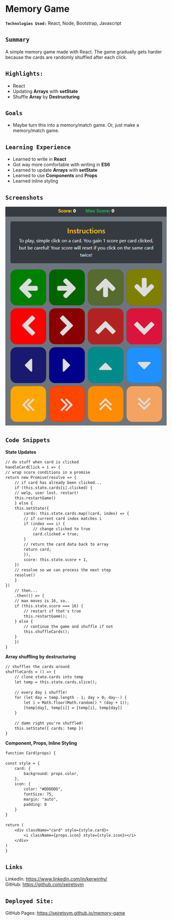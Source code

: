 # Memory Game

**`Technologies Used:`** React, Node, Bootstrap, Javascript

## `Summary`

A simple memory game made with React. The game gradually gets harder because the cards are randomly shuffled after each click.

## `Highlights:`

- React
- Updating **Arrays** with **setState**
- Shuffle **Array** by **Destructuring**

## `Goals`

- Maybe turn this into a memory/match game. Or, just make a memory/match game.

## `Learning Experience`

- Learned to write in **React**
- Got way more comfortable with writing in **ES6**
- Learned to update **Arrays** with **setState**
- Learned to use **Components** and **Props**
- Learned inline styling

## `Screenshots`

![Memory Game](readme.PNG)

## `Code Snippets`

**State Updates**

```
// do stuff when card is clicked
handleCardClick = i => {
// wrap score conditions in a promise
return new Promise(resolve => {
    // if card has already been clicked...
    if (this.state.cards[i].clicked) {
    // welp, user lost. restart!
    this.restartGame()
    } else {
    this.setState({
        cards: this.state.cards.map((card, index) => {
        // if current card index matches i
        if (index === i) {
            // change clicked to true
            card.clicked = true;
        }
        // return the card data back to array
        return card;
        }),
        score: this.state.score + 1,
    })
    // resolve so we can process the next step
    resolve()
    }
})
    // then...
    .then(() => {
    // max moves is 16, so..
    if (this.state.score === 16) {
        // restart if that's true
        this.restartGame();
    } else {
        // continue the game and shuffle if not
        this.shuffleCards();
    }
    })
}
```

**Array shuffling by destructuring**

```
// shuffles the cards around
shuffleCards = () => {
    // clone state.cards into temp
    let temp = this.state.cards.slice();

    // every day i shuffle!
    for (let day = temp.length - 1; day > 0; day--) {
        let i = Math.floor(Math.random() * (day + 1));
        [temp[day], temp[i]] = [temp[i], temp[day]]
    }

    // damn right you're shuffled!
    this.setState({ cards: temp })
}
```

**Component, Props, Inline Styling**

```
function Card(props) {

const style = {
    card: {
        background: props.color,
    },
    icon: {
        color: "#DDDDDD",
        fontSize: 75,
        margin: "auto",
        padding: 0
    }
}

return (
    <div className="card" style={style.card}>
        <i className={props.icon} style={style.icon}></i>
    </div>
)
}
```

## `Links`

LinkedIn: https://www.linkedin.com/in/kerwinhy/<br>
GitHub: https://github.com/seiretsym<br>

## `Deployed Site:`

GitHub Pages: https://seiretsym.github.io/memory-game
